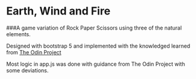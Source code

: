# Earth, Wind and Fire

###A game variation of Rock Paper Scissors using three of the natural elements.

Designed with bootstrap 5 and implemented with the knowledged learned from [The Odin Project](https://theodinproject.com)

Most logic in app.js was done with guidance from The Odin Project with some deviations.
